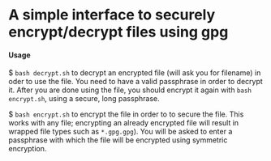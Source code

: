 # A simple interface to securely encrypt/decrypt files using gpg
#### Usage
$ ```bash decrypt.sh``` to decrypt an encrypted file (will ask you for filename) in oder to use the file. You need to have a valid passphrase in order to decrypt it. After you are done using the file, you should encrypt it again with ```bash encrypt.sh```, using a secure, long passphrase.

$ ```bash encrypt.sh``` to encrypt the file in order to to secure the file. This works with any file; encrypting an already encrypted file will result in wrapped file types such as ```*.gpg.gpg```). You will be asked to enter a passphrase with which the file will be encrypted using symmetric encryption.
